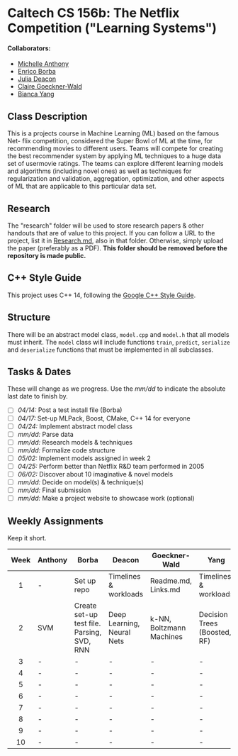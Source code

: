 # Caltech CS 156b: The Netflix Competition ("Learning Systems")

#### Collaborators:
 - [Michelle Anthony](https://github.com/michelle-aa)
 - [Enrico Borba](https://github.com/enricozb)
 - [Julia Deacon](https://github.com/jcdeacon)
 - [Claire Goeckner-Wald](http://claire.work/)
 - [Bianca Yang](https://github.com/xrdt)


## Class Description

This is a projects course in Machine Learning (ML) based on the famous Net-
flix competition, considered the Super Bowl of ML at the time, for recommending
movies to different users. Teams will compete for creating the best 
recommender system by applying ML techniques to a huge data set of usermovie
ratings. The teams can explore different learning models and algorithms
(including novel ones) as well as techniques for regularization and validation, aggregation,
optimization, and other aspects of ML that are applicable to this particular
data set.

## Research

The "research" folder will be used to store research papers & other handouts that are of value to this project. If you can follow a URL to the project, list it in [Research.md](research/Research.md), also in that folder. Otherwise, simply upload the paper (preferably as a PDF). **This folder should be removed before the repository is made public.**

## C++ Style Guide

This project uses C++ 14, following the [Google C++ Style Guide](https://google.github.io/styleguide/cppguide.html). 

## Structure

There will be an abstract model class, `model.cpp` and `model.h` that all models must inherit. The `model` class will include functions `train`, `predict`, `serialize` and `deserialize` functions that must be implemented in all subclasses.

## Tasks & Dates
These will change as we progress. Use the *mm/dd* to indicate the absolute last date to finish by.

 - [ ] *04/14:* Post a test install file (Borba)
 - [ ] *04/17:* Set-up MLPack, Boost, CMake, C++ 14 for everyone
 - [ ] *04/24:* Implement abstract model class
 - [ ] *mm/dd:* Parse data
 - [ ] *mm/dd:* Research models & techniques
 - [ ] *mm/dd:* Formalize code structure
 - [ ] *05/02:* Implement models assigned in week 2
 - [ ] *04/25:* Perform better than Netflix R&D team performed in 2005
 - [ ] *06/02:* Discover about 10 imaginative & novel models 
 - [ ] *mm/dd:* Decide on model(s) & technique(s)
 - [ ] *mm/dd:* Final submission
 - [ ] *mm/dd:* Make a project website to showcase work (optional)

## Weekly Assignments 
Keep it short.

| Week | Anthony   | Borba                                      | Deacon                     | Goeckner-Wald               | Yang                         |
|:----:|-----------|--------------------------------------------|----------------------------|-----------------------------|------------------------------|
|   1  | -         | Set up repo                                | Timelines & workloads      | Readme.md, Links.md         | Timelines & workloads        |
|   2  | SVM       | Create set-up test file. Parsing, SVD, RNN | Deep Learning, Neural Nets | k-NN, Boltzmann Machines    | Decision Trees (Boosted, RF) |
|   3  | -         | -                                          | -                          | -                           | -                            |
|   4  | -         | -                                          | -                          | -                           | -                            |
|   5  | -         | -                                          | -                          | -                           | -                            |
|   6  | -         | -                                          | -                          | -                           | -                            |
|   7  | -         | -                                          | -                          | -                           | -                            |
|   8  | -         | -                                          | -                          | -                           | -                            |
|   9  | -         | -                                          | -                          | -                           | -                            |
|   10 | -         | -                                          | -                          | -                           | -                            |


































